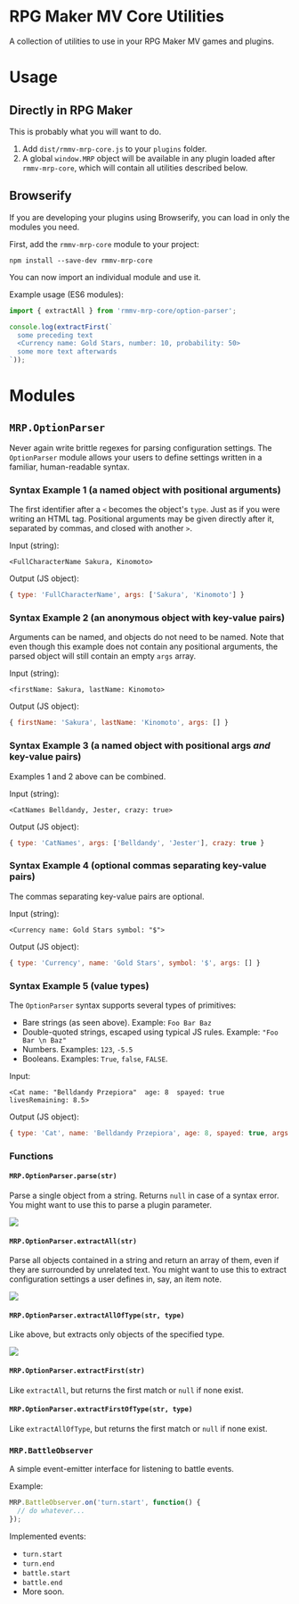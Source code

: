# RPG Maker MV Core Utilities

A collection of utilities to use in your RPG Maker MV games and plugins.

# Usage

## Directly in RPG Maker

This is probably what you will want to do.

1. Add `dist/rmmv-mrp-core.js` to your `plugins` folder.
2. A global `window.MRP` object will be available in any plugin loaded after `rmmv-mrp-core`, which will contain all utilities described below.

## Browserify

If you are developing your plugins using Browserify, you can load in only the modules you need.

First, add the `rmmv-mrp-core` module to your project:

    npm install --save-dev rmmv-mrp-core

You can now import an individual module and use it.

Example usage (ES6 modules):

```javascript
import { extractAll } from 'rmmv-mrp-core/option-parser';

console.log(extractFirst(`
  some preceding text
  <Currency name: Gold Stars, number: 10, probability: 50>
  some more text afterwards
`));
```

# Modules

## `MRP.OptionParser`

Never again write brittle regexes for parsing configuration settings. The `OptionParser` module allows your users to define settings written in a familiar, human-readable syntax.

### Syntax Example 1 (a named object with positional arguments)

The first identifier after a `<` becomes the object's `type`. Just as if you were writing an HTML tag. Positional arguments may be given directly after it, separated by commas, and closed with another `>`.

Input (string):

    <FullCharacterName Sakura, Kinomoto>

Output (JS object):

```js
{ type: 'FullCharacterName', args: ['Sakura', 'Kinomoto'] }
```

### Syntax Example 2 (an anonymous object with key-value pairs)

Arguments can be named, and objects do not need to be named. Note that even though this example does not contain any positional arguments, the parsed object will still contain an empty `args` array.

Input (string):

    <firstName: Sakura, lastName: Kinomoto>

Output (JS object):

```js
{ firstName: 'Sakura', lastName: 'Kinomoto', args: [] }
```

### Syntax Example 3 (a named object with positional args *and* key-value pairs)

Examples 1 and 2 above can be combined.

Input (string):

    <CatNames Belldandy, Jester, crazy: true>

Output (JS object):

```js
{ type: 'CatNames', args: ['Belldandy', 'Jester'], crazy: true }
```

### Syntax Example 4 (optional commas separating key-value pairs)

The commas separating key-value pairs are optional.

Input (string):

    <Currency name: Gold Stars symbol: "$">

Output (JS object):

```js
{ type: 'Currency', name: 'Gold Stars', symbol: '$', args: [] }
```

### Syntax Example 5 (value types)

The `OptionParser` syntax supports several types of primitives:

- Bare strings (as seen above). Example: `Foo Bar Baz`
- Double-quoted strings, escaped using typical JS rules. Example: `"Foo Bar \n Baz"`
- Numbers. Examples: `123`, `-5.5`
- Booleans. Examples: `True`, `false`, `FALSE`.

Input:

    <Cat name: "Belldandy Przepiora"  age: 8  spayed: true  livesRemaining: 8.5>

Output (JS object):

```js
{ type: 'Cat', name: 'Belldandy Przepiora', age: 8, spayed: true, args: [] }
```

### Functions

#### `MRP.OptionParser.parse(str)`

Parse a single object from a string. Returns `null` in case of a syntax error. You might want to use this to parse a plugin parameter.

![](http://i.imgur.com/chbT1cM.png)

#### `MRP.OptionParser.extractAll(str)`

Parse all objects contained in a string and return an array of them, even if they are surrounded by unrelated text. You might want to use this to extract configuration settings a user defines in, say, an item note.

![](http://i.imgur.com/DiwPasS.png)

#### `MRP.OptionParser.extractAllOfType(str, type)`

Like above, but extracts only objects of the specified type.

![](http://i.imgur.com/lm7QDZu.png)

#### `MRP.OptionParser.extractFirst(str)`

Like `extractAll`, but returns the first match or `null` if none exist.

#### `MRP.OptionParser.extractFirstOfType(str, type)`

Like `extractAllOfType`, but returns the first match or `null` if none exist.

### `MRP.BattleObserver`

A simple event-emitter interface for listening to battle events.

Example:

```js
MRP.BattleObserver.on('turn.start', function() {
  // do whatever...
});
```

Implemented events:

- `turn.start`
- `turn.end`
- `battle.start`
- `battle.end`
- More soon.
